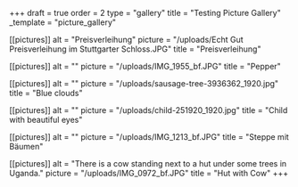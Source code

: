 +++
draft = true
order = 2
type = "gallery"
title = "Testing Picture Gallery"
_template = "picture_gallery"

[[pictures]]
alt = "Preisverleihung"
picture = "/uploads/Echt Gut Preisverleihung im Stuttgarter Schloss.JPG"
title = "Preisverleihung"

[[pictures]]
alt = ""
picture = "/uploads/IMG_1955_bf.JPG"
title = "Pepper"

[[pictures]]
alt = ""
picture = "/uploads/sausage-tree-3936362_1920.jpg"
title = "Blue clouds"

[[pictures]]
alt = ""
picture = "/uploads/child-251920_1920.jpg"
title = "Child with beautiful eyes"

[[pictures]]
alt = ""
picture = "/uploads/IMG_1213_bf.JPG"
title = "Steppe mit Bäumen"

[[pictures]]
alt = "There is a cow standing next to a hut under some trees in Uganda."
picture = "/uploads/IMG_0972_bf.JPG"
title = "Hut with Cow"
+++

